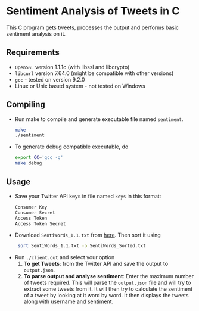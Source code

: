 # Sentiment Analysis of Tweets in C

This C program gets tweets, processes the output and performs basic sentiment analysis on it.

## Requirements

 - `OpenSSL` version 1.1.1c (with libssl and libcrypto)
 - `libcurl` version 7.64.0 (might be compatible with other versions)
 - `gcc` - tested on version 9.2.0
 - Linux or Unix based system - not tested on Windows

## Compiling

 - Run make to compile and generate executable file named `sentiment`.

    ```bash
    make
    ./sentiment
    ```

- To generate debug compatible executable, do

    ```bash
    export CC='gcc -g'
    make debug
    ```

## Usage

* Save your Twitter API keys in file named `keys` in this format:
    ```bash
    Consumer Key
    Consumer Secret
    Access Token
    Access Token Secret
    ```
* Download `SentiWords_1.1.txt` from [here](https://hlt-nlp.fbk.eu/technologies/sentiwords). Then sort it using 
    ```bash
     sort SentiWords_1.1.txt -o SentiWords_Sorted.txt
    ```
* Run `./client.out` and select your option
    1. **To get Tweets**: from the Twitter API and save the output to `output.json`.
    2. **To parse output and analyse sentiment**: Enter the maximum number of tweets required. This will parse the `output.json` file and will try to extract some tweets from it. It will then try to calculate the sentiment of a tweet by looking at it word by word. It then displays the tweets along with username and sentiment.
